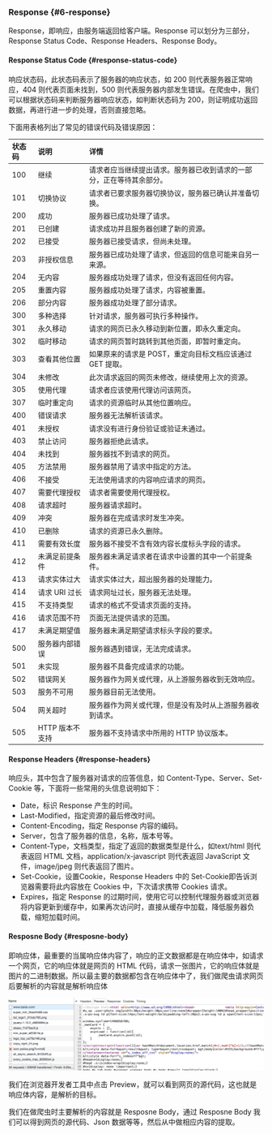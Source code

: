 ### Response {#6-response}

Response，即响应，由服务端返回给客户端。Response 可以划分为三部分，Response Status Code、Response Headers、Response Body。

#### Response Status Code {#response-status-code}

响应状态码，此状态码表示了服务器的响应状态，如 200 则代表服务器正常响应，404 则代表页面未找到，500 则代表服务器内部发生错误。在爬虫中，我们可以根据状态码来判断服务器响应状态，如判断状态码为 200，则证明成功返回数据，再进行进一步的处理，否则直接忽略。

下面用表格列出了常见的错误代码及错误原因：

| 状态码 | 说明 | 详情 |
| :--- | :--- | :--- |
| 100 | 继续 | 请求者应当继续提出请求。服务器已收到请求的一部分，正在等待其余部分。 |
| 101 | 切换协议 | 请求者已要求服务器切换协议，服务器已确认并准备切换。 |
| 200 | 成功 | 服务器已成功处理了请求。 |
| 201 | 已创建 | 请求成功并且服务器创建了新的资源。 |
| 202 | 已接受 | 服务器已接受请求，但尚未处理。 |
| 203 | 非授权信息 | 服务器已成功处理了请求，但返回的信息可能来自另一来源。 |
| 204 | 无内容 | 服务器成功处理了请求，但没有返回任何内容。 |
| 205 | 重置内容 | 服务器成功处理了请求，内容被重置。 |
| 206 | 部分内容 | 服务器成功处理了部分请求。 |
| 300 | 多种选择 | 针对请求，服务器可执行多种操作。 |
| 301 | 永久移动 | 请求的网页已永久移动到新位置，即永久重定向。 |
| 302 | 临时移动 | 请求的网页暂时跳转到其他页面，即暂时重定向。 |
| 303 | 查看其他位置 | 如果原来的请求是 POST，重定向目标文档应该通过 GET 提取。 |
| 304 | 未修改 | 此次请求返回的网页未修改，继续使用上次的资源。 |
| 305 | 使用代理 | 请求者应该使用代理访问该网页。 |
| 307 | 临时重定向 | 请求的资源临时从其他位置响应。 |
| 400 | 错误请求 | 服务器无法解析该请求。 |
| 401 | 未授权 | 请求没有进行身份验证或验证未通过。 |
| 403 | 禁止访问 | 服务器拒绝此请求。 |
| 404 | 未找到 | 服务器找不到请求的网页。 |
| 405 | 方法禁用 | 服务器禁用了请求中指定的方法。 |
| 406 | 不接受 | 无法使用请求的内容响应请求的网页。 |
| 407 | 需要代理授权 | 请求者需要使用代理授权。 |
| 408 | 请求超时 | 服务器请求超时。 |
| 409 | 冲突 | 服务器在完成请求时发生冲突。 |
| 410 | 已删除 | 请求的资源已永久删除。 |
| 411 | 需要有效长度 | 服务器不接受不含有效内容长度标头字段的请求。 |
| 412 | 未满足前提条件 | 服务器未满足请求者在请求中设置的其中一个前提条件。 |
| 413 | 请求实体过大 | 请求实体过大，超出服务器的处理能力。 |
| 414 | 请求 URI 过长 | 请求网址过长，服务器无法处理。 |
| 415 | 不支持类型 | 请求的格式不受请求页面的支持。 |
| 416 | 请求范围不符 | 页面无法提供请求的范围。 |
| 417 | 未满足期望值 | 服务器未满足期望请求标头字段的要求。 |
| 500 | 服务器内部错误 | 服务器遇到错误，无法完成请求。 |
| 501 | 未实现 | 服务器不具备完成请求的功能。 |
| 502 | 错误网关 | 服务器作为网关或代理，从上游服务器收到无效响应。 |
| 503 | 服务不可用 | 服务器目前无法使用。 |
| 504 | 网关超时 | 服务器作为网关或代理，但是没有及时从上游服务器收到请求。 |
| 505 | HTTP 版本不支持 | 服务器不支持请求中所用的 HTTP 协议版本。 |

#### Response Headers {#response-headers}

响应头，其中包含了服务器对请求的应答信息，如 Content-Type、Server、Set-Cookie 等，下面将一些常用的头信息说明如下：

* Date，标识 Response 产生的时间。
* Last-Modified，指定资源的最后修改时间。
* Content-Encoding，指定 Response 内容的编码。
* Server，包含了服务器的信息，名称，版本号等。
* Content-Type，文档类型，指定了返回的数据类型是什么，如text/html 则代表返回 HTML 文档，application/x-javascript 则代表返回 JavaScript 文件，image/jpeg 则代表返回了图片。
* Set-Cookie，设置Cookie，Response Headers 中的 Set-Cookie即告诉浏览器需要将此内容放在 Cookies 中，下次请求携带 Cookies 请求。
* Expires，指定 Response 的过期时间，使用它可以控制代理服务器或浏览器将内容更新到缓存中，如果再次访问时，直接从缓存中加载，降低服务器负载，缩短加载时间。

#### Resposne Body {#resposne-body}

即响应体，最重要的当属响应体内容了，响应的正文数据都是在响应体中，如请求一个网页，它的响应体就是网页的 HTML 代码，请求一张图片，它的响应体就是图片的二进制数据。所以最主要的数据都包含在响应体中了，我们做爬虫请求网页后要解析的内容就是解析响应体

![](/assets/2.1.6-1.png)

我们在浏览器开发者工具中点击 Preview，就可以看到网页的源代码，这也就是响应体内容，是解析的目标。

我们在做爬虫时主要解析的内容就是 Resposne Body，通过 Resposne Body 我们可以得到网页的源代码、Json 数据等等，然后从中做相应内容的提取。

